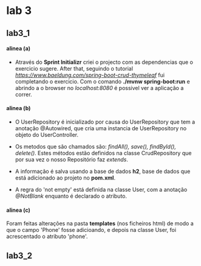 # lab 3

## lab3_1
#### alinea (a)

- Através do **Sprint Initializr** criei o projecto com as dependencias que o exercicio sugere. After that, seguindo o tutorial *https://www.baeldung.com/spring-boot-crud-thymeleaf* fui completando o exercicio. Com o comando **./mvnw spring-boot:run** e abrindo a o browser no *localhost:8080* é possivel ver a aplicação a correr.

#### alinea (b)

- O UserRepository é inicializado por causa do UserRepository que tem a anotação @Autowired, que cria uma instancia de UserRepository no objeto do UserController.

- Os metodos que são chamados são: *findAll(), save(), findById(), delete()*. Estes métodos estão definidos na classe CrudRepository que por sua vez o nosso Repositório faz *extends*. 

- A informação é salva usando a base de dados **h2**, base de dados que está adicionado ao projeto no **pom.xml**.

- A regra do 'not empty' está definida na classe User, com a anotação *@NotBlank* enquanto é declarado o atributo.

#### alinea (c)

Foram feitas alterações na pasta **templates** (nos ficheiros html) de modo a que o campo 'Phone' fosse adicioando, e depois na classe User, foi acrescentado o atributo 'phone'.

## lab3_2